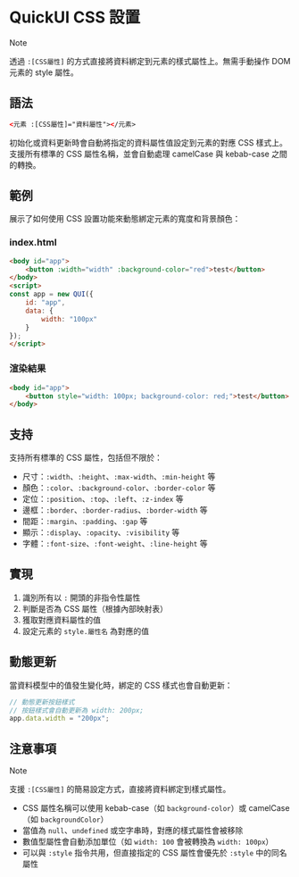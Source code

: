 # QuickUI CSS 設置

> [!NOTE]
> 透過 `:[CSS屬性]` 的方式直接將資料綁定到元素的樣式屬性上。無需手動操作 DOM 元素的 style 屬性。

## 語法

```html
<元素 :[CSS屬性]="資料屬性"></元素>
```

初始化或資料更新時會自動將指定的資料屬性值設定到元素的對應 CSS 樣式上。支援所有標準的 CSS 屬性名稱，並會自動處理 camelCase 與 kebab-case 之間的轉換。

## 範例

展示了如何使用 CSS 設置功能來動態綁定元素的寬度和背景顏色：

### index.html
```html
<body id="app">
    <button :width="width" :background-color="red">test</button>
</body>
<script>
const app = new QUI({
    id: "app",
    data: {
        width: "100px"
    }
});
</script>
```

### 渲染結果
```html
<body id="app">
    <button style="width: 100px; background-color: red;">test</button>
</body>
```

## 支持

支持所有標準的 CSS 屬性，包括但不限於：

- 尺寸：`:width`、`:height`、`:max-width`、`:min-height` 等
- 顏色：`:color`、`:background-color`、`:border-color` 等
- 定位：`:position`、`:top`、`:left`、`:z-index` 等
- 邊框：`:border`、`:border-radius`、`:border-width` 等
- 間距：`:margin`、`:padding`、`:gap` 等
- 顯示：`:display`、`:opacity`、`:visibility` 等
- 字體：`:font-size`、`:font-weight`、`:line-height` 等

## 實現

1. 識別所有以 `:` 開頭的非指令性屬性
2. 判斷是否為 CSS 屬性（根據內部映射表）
3. 獲取對應資料屬性的值
4. 設定元素的 `style.屬性名` 為對應的值

## 動態更新

當資料模型中的值發生變化時，綁定的 CSS 樣式也會自動更新：

```javascript
// 動態更新按鈕樣式
// 按鈕樣式會自動更新為 width: 200px;
app.data.width = "200px";
```

## 注意事項

> [!NOTE]
> 支援 `:[CSS屬性]` 的簡易設定方式，直接將資料綁定到樣式屬性。

- CSS 屬性名稱可以使用 kebab-case（如 `background-color`）或 camelCase（如 `backgroundColor`）
- 當值為 `null`、`undefined` 或空字串時，對應的樣式屬性會被移除
- 數值型屬性會自動添加單位（如 `width: 100` 會被轉換為 `width: 100px`）
- 可以與 `:style` 指令共用，但直接指定的 CSS 屬性會優先於 `:style` 中的同名屬性